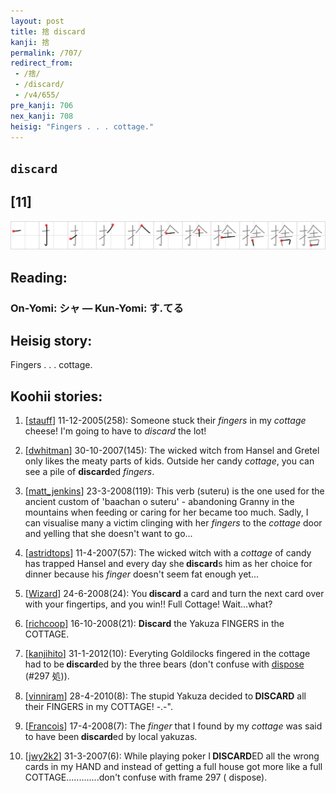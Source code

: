 ```yaml
---
layout: post
title: 捨 discard
kanji: 捨
permalink: /707/
redirect_from:
 - /捨/
 - /discard/
 - /v4/655/
pre_kanji: 706
nex_kanji: 708
heisig: "Fingers . . . cottage."
---
```


## `discard`

## [11]

<div class="stroke"><img src="../images/E68DA8.png" /></div>

## Reading:

### On-Yomi: シャ &mdash; Kun-Yomi: す.てる

## Heisig story:

Fingers . . . cottage.

## Koohii stories:

1) [<a href="http://kanji.koohii.com/profile/stauff">stauff</a>] 11-12-2005(258): Someone stuck their <em>fingers</em> in my <em>cottage</em> cheese! I&#039;m going to have to <em>discard</em> the lot!

2) [<a href="http://kanji.koohii.com/profile/dwhitman">dwhitman</a>] 30-10-2007(145): The wicked witch from Hansel and Gretel only likes the meaty parts of kids. Outside her candy <em>cottage</em>, you can see a pile of <strong>discard</strong>ed <em>fingers</em>.

3) [<a href="http://kanji.koohii.com/profile/matt_jenkins">matt_jenkins</a>] 23-3-2008(119): This verb (suteru) is the one used for the ancient custom of &#039;baachan o suteru&#039; - abandoning Granny in the mountains when feeding or caring for her became too much. Sadly, I can visualise many a victim clinging with her <em>fingers</em> to the <em>cottage</em> door and yelling that she doesn&#039;t want to go...

4) [<a href="http://kanji.koohii.com/profile/astridtops">astridtops</a>] 11-4-2007(57): The wicked witch with a <em>cottage</em> of candy has trapped Hansel and every day she<strong> discard</strong>s him as her choice for dinner because his <em>finger</em> doesn&#039;t seem fat enough yet...

5) [<a href="http://kanji.koohii.com/profile/Wizard">Wizard</a>] 24-6-2008(24): You<strong> discard</strong> a card and turn the next card over with your fingertips, and you win!! Full Cottage! Wait...what?

6) [<a href="http://kanji.koohii.com/profile/richcoop">richcoop</a>] 16-10-2008(21): <strong>Discard</strong> the Yakuza FINGERS in the COTTAGE.

7) [<a href="http://kanji.koohii.com/profile/kanjihito">kanjihito</a>] 31-1-2012(10): Everyting Goldilocks fingered in the cottage had to be<strong> discard</strong>ed by the three bears (don&#039;t confuse with <a href="../297">dispose</a> (#297 処)).

8) [<a href="http://kanji.koohii.com/profile/vinniram">vinniram</a>] 28-4-2010(8): The stupid Yakuza decided to<strong> DISCARD</strong> all their FINGERS in my COTTAGE! -.-&quot;.

9) [<a href="http://kanji.koohii.com/profile/Francois">Francois</a>] 17-4-2008(7): The <em>finger</em> that I found by my <em>cottage</em> was said to have been<strong> discard</strong>ed by local yakuzas.

10) [<a href="http://kanji.koohii.com/profile/jwy2k2">jwy2k2</a>] 31-3-2007(6): While playing poker I<strong> DISCARD</strong>ED all the wrong cards in my HAND and instead of getting a full house got more like a full COTTAGE.............don&#039;t confuse with frame 297 ( dispose).
